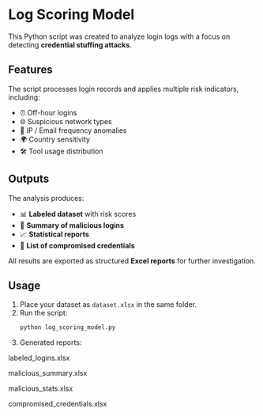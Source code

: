 # Log Scoring Model

This Python script was created to analyze login logs with a focus on detecting **credential stuffing attacks**.

## Features
The script processes login records and applies multiple risk indicators, including:
- ⏰ Off-hour logins  
- 🌐 Suspicious network types  
- 🔑 IP / Email frequency anomalies  
- 🌍 Country sensitivity  
- 🛠️ Tool usage distribution  

## Outputs
The analysis produces:
- 📊 **Labeled dataset** with risk scores  
- 🚨 **Summary of malicious logins**  
- 📈 **Statistical reports**  
- 🔐 **List of compromised credentials**  

All results are exported as structured **Excel reports** for further investigation.

## Usage
1. Place your dataset as `dataset.xlsx` in the same folder.  
2. Run the script:
   ```bash
   python log_scoring_model.py
3. Generated reports:

labeled_logins.xlsx

malicious_summary.xlsx

malicious_stats.xlsx

compromised_credentials.xlsx
